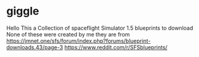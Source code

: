 # giggle
Hello This a Collection of spaceflight Simulator 1.5 blueprints to download
None of these were created by me they are from
https://jmnet.one/sfs/forum/index.php?forums/blueprint-downloads.43/page-3
https://www.reddit.com/r/SFSblueprints/
